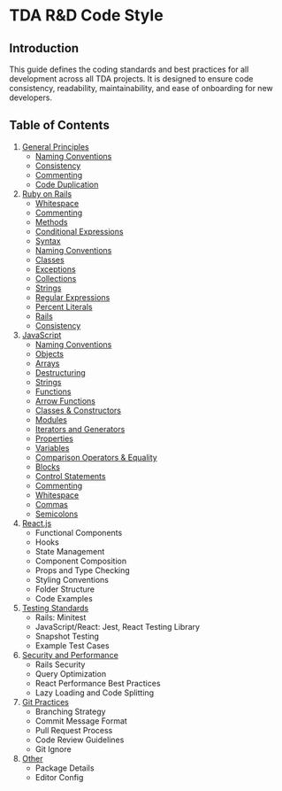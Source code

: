 # TDA R&D Code Style

## Introduction

This guide defines the coding standards and best practices for all development across all TDA projects. 
It is designed to ensure code consistency, readability, maintainability, and ease of onboarding for new developers. 


## Table of Contents

1. [General Principles](./sections/general-principles.md)
    - [Naming Conventions](./sections/general-principles.md#naming-conventions)
    - [Consistency](./sections/general-principles.md#consistency)
    - [Commenting](./sections/general-principles.md#commenting)
    - [Code Duplication](./sections/general-principles.md#code-duplication)
1. [Ruby on Rails](./sections/ruby-on-rails.md)
    - [Whitespace](./sections/ruby-on-rails.md#whitespace)
    - [Commenting](./sections/ruby-on-rails.md#commenting)
    - [Methods](./sections/ruby-on-rails.md#methods)
    - [Conditional Expressions](./sections/ruby-on-rails.md#conditional-expressions)
    - [Syntax](./sections/ruby-on-rails.md#syntax)
    - [Naming Conventions](./sections/ruby-on-rails.md#naming-conventions)
    - [Classes](./sections/ruby-on-rails.md#classes)
    - [Exceptions](./sections/ruby-on-rails.md#exceptions)
    - [Collections](./sections/ruby-on-rails.md#collections)
    - [Strings](./sections/ruby-on-rails.md#strings)
    - [Regular Expressions](./sections/ruby-on-rails.md#regular-expressions)
    - [Percent Literals](./sections/ruby-on-rails.md#percent-literals)
    - [Rails](./sections/ruby-on-rails.md#rails)
    - [Consistency](./sections/ruby-on-rails.md#consistency)
1. [JavaScript](./sections/javascript.md)
    - [Naming Conventions](./sections/javascript.md#naming-conventions)
    - [Objects](./sections/javascript.md#objects)
    - [Arrays](./sections/javascript.md#arrays)
    - [Destructuring](./sections/javascript.md#destructuring)
    - [Strings](./sections/javascript.md#strings)
    - [Functions](./sections/javascript.md#functions)
    - [Arrow Functions](./sections/javascript.md#arrow-functions)
    - [Classes & Constructors](./sections/javascript.md#classes--constructors)
    - [Modules](./sections/javascript.md#modules)
    - [Iterators and Generators](./sections/javascript.md#iterators-and-generators)
    - [Properties](./sections/javascript.md#properties)
    - [Variables](./sections/javascript.md#variables)
    - [Comparison Operators & Equality](./sections/javascript.md#comparison-operators--equality)
    - [Blocks](./sections/javascript.md#blocks)
    - [Control Statements](./sections/javascript.md#control-statements)
    - [Commenting](./sections/javascript.md#commenting)
    - [Whitespace](./sections/javascript.md#whitespace)
    - [Commas](./sections/javascript.md#commas)
    - [Semicolons](./sections/javascript.md#semicolons)
1. [React.js](./sections/react.md)
    - Functional Components
    - Hooks
    - State Management
    - Component Composition
    - Props and Type Checking
    - Styling Conventions
    - Folder Structure
    - Code Examples
1. [Testing Standards](./sections/testing.md)
    - Rails: Minitest
    - JavaScript/React: Jest, React Testing Library
    - Snapshot Testing
    - Example Test Cases
1. [Security and Performance](./sections/security-performance.md)
    - Rails Security
    - Query Optimization
    - React Performance Best Practices
    - Lazy Loading and Code Splitting
1. [Git Practices](./sections/git-practices.md)
    - Branching Strategy
    - Commit Message Format
    - Pull Request Process
    - Code Review Guidelines
    - Git Ignore
1. [Other](./sections/other.md)
    - Package Details
    - Editor Config
